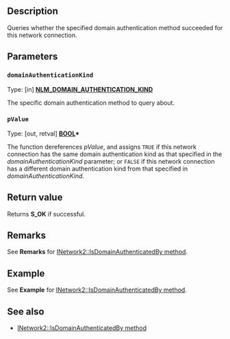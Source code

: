 ## Description

Queries whether the specified domain authentication method succeeded for this network connection.

## Parameters

### `domainAuthenticationKind`

Type: \[in\] **[NLM_DOMAIN_AUTHENTICATION_KIND](https://learn.microsoft.com/windows/win32/api/netlistmgr/ne-netlistmgr-nlm_domain_authentication_kind)**

The specific domain authentication method to query about.

### `pValue`

Type: \[out, retval\] **[BOOL](https://learn.microsoft.com/windows/win32/winprog/windows-data-types)\***

The function dereferences *pValue*, and assigns `TRUE` if this network connection has the same domain authentication kind as that specified in the *domainAuthenticationKind* parameter; or `FALSE` if this network connection has a different domain authentication kind from that specified in *domainAuthenticationKind*.

## Return value

Returns **S_OK** if successful.

## Remarks

See **Remarks** for [INetwork2::IsDomainAuthenticatedBy method](https://learn.microsoft.com/windows/win32/api/netlistmgr/nf-netlistmgr-inetwork2-isdomainauthenticatedby).

## Example

See **Example** for [INetwork2::IsDomainAuthenticatedBy method](https://learn.microsoft.com/windows/win32/api/netlistmgr/nf-netlistmgr-inetwork2-isdomainauthenticatedby).

## See also

* [INetwork2::IsDomainAuthenticatedBy method](https://learn.microsoft.com/windows/win32/api/netlistmgr/nf-netlistmgr-inetwork2-isdomainauthenticatedby)